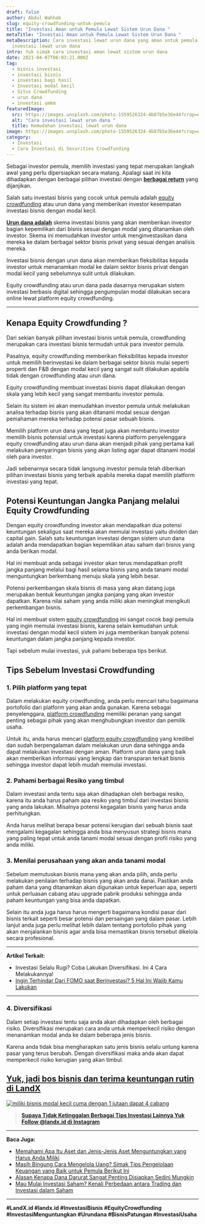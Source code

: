 ```yaml
---
draft: false
author: Abdul Wahhab
slug: equity-crowdfunding-untuk-pemula
title: "Investasi Aman untuk Pemula Lewat Sistem Urun Dana "
metaTitle: "Investasi Aman untuk Pemula Lewat Sistem Urun Dana "
metaDescription: Cara investasi lewat urun dana yang aman untuk pemula|Cara
  investasi lewat urun dana
intro: Yuk simak cara investasi aman lewat sistem urun dana
date: 2021-04-07T06:03:21.000Z
tag:
  - bisnis investasi
  - investasi bisnis
  - investasi bagi hasil
  - Investasi modal kecil
  - Situs Crowdfunding
  - urun dana
  - investasi umkm
featuredImage:
  src: https://images.unsplash.com/photo-1559526324-4b87b5e36e44?crop=entropy&cs=tinysrgb&fit=max&fm=jpg&ixid=MnwxMTc3M3wwfDF8c2VhcmNofDI5fHxlcXVpdHklMjBjcm93ZGZ1bmRpbmd8ZW58MHx8fHwxNjM4OTQ3MTcz&ixlib=rb-1.2.1&q=80&w=1080
  alt: "Cara investasi lewat urun dana "
  title: Kemudahan investasi lewat urun dana
image: https://images.unsplash.com/photo-1559526324-4b87b5e36e44?crop=entropy&cs=tinysrgb&fit=max&fm=jpg&ixid=MnwxMTc3M3wwfDF8c2VhcmNofDI5fHxlcXVpdHklMjBjcm93ZGZ1bmRpbmd8ZW58MHx8fHwxNjM4OTQ3MTcz&ixlib=rb-1.2.1&q=80&w=1080
category:
  - Investasi
  - Cara Investasi di Securities Crowdfunding
---
```

Sebagai investor pemula, memilih investasi yang tepat merupakan langkah awal yang perlu dipersiapkan secara matang. Apalagi saat ini kita dihadapkan dengan berbagai pilihan investasi dengan **[berbagai return](https://landx.id/blog/return-on-investment-roi-adalah/)** yang dijanjikan.

Salah satu investasi bisnis yang cocok untuk pemula adalah [equity crowdfunding](https://landx.id/) atau urun dana yang memberikan investor kesempatan investasi bisnis dengan modal kecil.

**[Urun dana adalah](https://landx.id/blog/investasi-melalui-urun-dana/)** skema investasi bisnis yang akan memberikan investor bagian kepemilikan dari bisnis sesuai dengan modal yang ditanamkan oleh investor. Skema ini memudahkan investor untuk menginvestasikan dana mereka ke dalam berbagai sektor bisnis privat yang sesuai dengan analisis mereka.

Investasi bisnis dengan urun dana akan memberikan fleksibilitas kepada investor untuk menanamkan modal ke dalam sektor bisnis privat dengan modal kecil yang sebelumnya sulit untuk dilakukan.

Equity crowdfunding atau urun dana pada dasarnya merupakan sistem investasi berbasis digital sehingga pengumpulan modal dilakukan secara online lewat platform equity crowdfunding.

- - -

## Kenapa Equity Crowdfunding ?

Dari sekian banyak pilihan investasi bisnis untuk pemula, crowdfunding merupakan cara investasi bisnis termudah untuk para investor pemula.

Pasalnya, equity crowdfunding memberikan fleksibilitas kepada investor untuk memilih berinvestasi ke dalam berbagai sektor bisnis mulai seperti properti dan F&B dengan modal kecil yang sangat sulit dilakukan apabila tidak dengan crowdfunding atau urun dana.

Equity crowdfunding membuat investasi bisnis dapat dilakukan dengan skala yang lebih kecil yang sangat membantu investor pemula.

Selain itu sistem ini akan memudahkan investor pemula untuk melakukan analisa terhadap bisnis yang akan ditanami modal sesuai dengan pemahaman mereka terhadap potensi pasar sebuah bisnis.

Memilih platform urun dana yang tepat juga akan membantu investor memilih bisnis potensial untuk investasi karena platform penyelenggara equity crowdfunding atau urun dana akan menjadi pihak yang pertama kali melakukan penyaringan bisnis yang akan listing agar dapat ditanami modal oleh para investor.

Jadi sebenarnya secara tidak langsung investor pemula telah diberikan pilihan investasi bisnis yang terbaik apabila mereka dapat memilih platform investasi yang tepat.

## Potensi Keuntungan Jangka Panjang melalui Equity Crowdfunding

Dengan equity crowdfunding investor akan mendapatkan dua potensi keuntungan sekaligus saat mereka akan memulai investasi yaitu dividen dan capital gain. Salah satu keuntungan investasi dengan sistem urun dana adalah anda mendapatkan bagian kepemilikan atau saham dari bisnis yang anda berikan modal.

Hal ini membuat anda sebagai investor akan terus mendapatkan profit jangka panjang melalui bagi hasil selama bisnis yang anda tanami modal menguntungkan berkembang menuju skala yang lebih besar.

Potensi perkembangan skala bisnis di masa yang akan datang juga merupakan bentuk keuntungan jangka panjang yang akan investor dapatkan. Karena nilai saham yang anda miliki akan meningkat mengikuti perkembangan bisnis.

Hal ini membuat sistem [equity crowdfunding](https://landx.id/) ini sangat cocok bagi pemula yang ingin memulai investasi bisnis, karena selain kemudahan untuk investasi dengan modal kecil sistem ini juga memberikan banyak potensi keuntungan dalam jangka panjang kepada investor.

Tapi sebelum mulai investasi, yuk pahami beberapa tips berikut.

## Tips Sebelum Investasi Crowdfunding

### 1. Pilih platform yang tepat

Dalam melakukan equity crowdfunding, anda perlu mencari tahu bagaimana portofolio dari platform yang akan anda gunakan. Karena sebagai penyelenggara, [platform crowdfunding](https://landx.id/) memiliki peranan yang sangat penting sebagai pihak yang akan menghubungkan investor dan pemilik usaha.

Untuk itu, anda harus mencari [platform equity crowdfunding](https://landx.id/) yang kredibel dan sudah berpengalaman dalam melakukan urun dana sehingga anda dapat melakukan investasi dengan aman. Platform urun dana yang baik akan memberikan informasi yang lengkap dan transparan terkait bisnis sehingga investor dapat lebih mudah memulai investasi.

### 2. Pahami berbagai Resiko yang timbul

Dalam investasi anda tentu saja akan dihadapkan oleh berbagai resiko, karena itu anda harus paham apa resiko yang timbul dari investasi bisnis yang anda lakukan. Misalnya potensi kegagalan bisnis yang harus anda perhitungkan.

Anda harus melihat berapa besar potensi kerugian dari sebuah bisnis saat mengalami kegagalan sehingga anda bisa menyusun strategi bisnis mana yang paling tepat untuk anda tanami modal sesuai dengan profil risiko yang anda miliki.

### 3. Menilai perusahaan yang akan anda tanami modal

Sebelum memutuskan bisnis mana yang akan anda pilih, anda perlu melakukan penilaian terhadap bisnis yang akan anda danai. Pastikan anda paham dana yang ditanamkan akan digunakan untuk keperluan apa, seperti untuk perluasan cabang atau upgrade pabrik produksi sehingga anda paham keuntungan yang bisa anda dapatkan.

Selain itu anda juga harus harus mengerti bagaimana kondisi pasar  dari bisnis terkait seperti besar potensi dan persaingan yang dalam pasar. Lebih lanjut anda juga perlu melihat lebih dalam tentang portofolio pihak yang akan menjalankan bisnis agar anda bisa memastikan bisnis tersebut dikelola secara profesional.

- - -

**Artikel Terkait:**

* Investasi Selalu Rugi? Coba Lakukan Diversifikasi. Ini 4 Cara Melakukannya!
* [Ingin Terhindar Dari FOMO saat Berinvestasi? 5 Hal Ini Wajib Kamu Lakukan](https://landx.id/blog/fomo-dalam-kehidupan-dan-investasi/)

- - -

### 4. Diversifikasi

Dalam setiap investasi tentu saja anda akan dihadapkan oleh berbagai risiko. Diversifikasi merupakan cara anda untuk memperkecil risiko dengan menanamkan modal anda ke dalam beberapa jenis bisnis.

Karena anda tidak bisa mengharapkan satu jenis bisnis selalu untung karena pasar yang terus berubah. Dengan diversifikasi maka anda akan dapat memperkecil risiko kerugian yang akan timbul.

## [Yuk, jadi bos bisnis dan terima keuntungan rutin di LandX](https://landx.id/project/?utm_source=Blog&utm_medium=organic+keyword&utm_campaign=blog&utm_id=Blog)

[![miliki bisnis modal kecil cuma dengan 1 jutaan dapat 4 cabang ](https://accountgram-production.sfo2.cdn.digitaloceanspaces.com/landx_ghost/2021/11/jadi-owner-bisnis-hanya-1-jutaan-dengan-cuan-yang-sangat-menjanjikan.png)](https://landx.id/project/?utm_source=Blog&utm_medium=organic+keyword&utm_campaign=blog&utm_id=Blog)

> **[Supaya Tidak Ketinggalan Berbagai Tips Investasi Lainnya Yuk Follow @landx.id di Instagram](https://www.instagram.com/landx.id/?utm_medium=copy_link)**

- - -

**Baca Juga:**

* [Memahami Apa Itu Aset dan Jenis-Jenis Aset Menguntungkan yang Harus Anda Miliki](https://landx.id/blog/aset-adalah-memahami-jenis-jenis-dan-apa-itu-aset/)
* [Masih Bingung Cara Mengelola Uang? Simak Tips Pengelolaan Keuangan yang Baik untuk Pemula Berikut Ini](https://landx.id/blog/pengelolaan-keuangan-yang-baik/)
* [Alasan Kenapa Dana Darurat Sangat Penting Disiapkan Sedini Mungkin](https://landx.id/blog/menyiapkan-dana-darurat-yang-ideal/)
* [Mau Mulai Investasi Saham? Kenali Perbedaan antara Trading dan Investasi dalam Saham](https://landx.id/blog/memahami-perbedaan-trading-dan-investasi/)

- - -

**\#LandX.id    #landx.id    #InvestasiBisnis    #EquityCrowdfunding    #InvestasiMenguntungkan    #Urundana    #BisnisPatungan    #InvestasiUsaha**